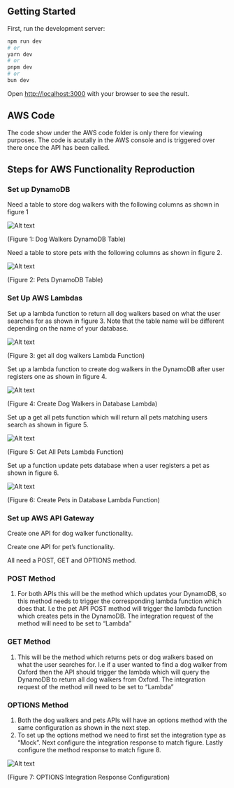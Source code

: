 ## Getting Started

First, run the development server:

```bash
npm run dev
# or
yarn dev
# or
pnpm dev
# or
bun dev
```

Open [http://localhost:3000](http://localhost:3000) with your browser to see the result.

## AWS Code
The code show under the AWS code folder is only there for viewing purposes. The code is acutally in the AWS console and is triggered over there once the API has been called.

## Steps for AWS Functionality Reproduction 


### Set up DynamoDB
Need a table to store dog walkers with the following columns as shown in figure 1

![Alt text](images/figure1.png)

(Figure 1: Dog Walkers DynamoDB Table)

Need a table to store pets with the following columns as shown in figure 2.

![Alt text](images/figure2.png)

(Figure 2: Pets DynamoDB Table)


### Set Up AWS Lambdas

Set up a lambda function to return all dog walkers based on what the user searches for as shown in figure 3. Note that the table name will be different depending on the name of your database.

![Alt text](images/figure3.png)
 
(Figure 3: get all dog walkers Lambda Function)


Set up a lambda function to create dog walkers in the DynamoDB after user registers one as shown in figure 4.  

![Alt text](images/figure4.png)

(Figure 4: Create Dog Walkers in Database Lambda)


Set up a get all pets function which will return all pets matching users search as shown in figure 5.

![Alt text](images/figure5.png)
 
(Figure 5: Get All Pets Lambda Function)


Set up a function update pets database when a user registers a pet as shown in figure 6.

![Alt text](images/figure6.png)
 
(Figure 6: Create Pets in Database Lambda Function)


### Set up AWS API Gateway

Create one API for dog walker functionality. 

Create one API for pet’s functionality.

All need a POST, GET and OPTIONS method.

### POST Method

1.	For both APIs this will be the method which updates your DynamoDB, so this method needs to trigger the corresponding lambda function which does that. I.e the pet API POST method will trigger the lambda function which creates pets in the DynamoDB. The integration request of the method will need to be set to “Lambda”

   
### GET Method

1.	This will be the method which returns pets or dog walkers based on what the user searches for. I.e if a user wanted to find a dog walker from Oxford then the API should trigger the lambda which will query the DynamoDB to return all dog walkers from Oxford. The integration request of the method will need to be set to “Lambda”


### OPTIONS Method

1.	Both the dog walkers and pets APIs will have an options method with the same configuration as shown in the next step.
2.	To set up the options method we need to first set the integration type as “Mock”. Next configure the integration response to match figure. Lastly configure the method response to match figure 8.

![Alt text](images/figure7.png)
 
(Figure 7: OPTIONS Integration Response Configuration)


